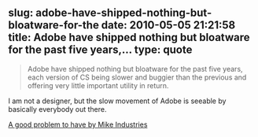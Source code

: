 slug: adobe-have-shipped-nothing-but-bloatware-for-the
date: 2010-05-05 21:21:58
title: Adobe have shipped nothing but bloatware for the past five years,...
type: quote
---

> Adobe have shipped nothing but bloatware for the past five years, each version of CS being slower and buggier than the previous and offering very little important utility in return.

I am not a designer, but the slow movement of Adobe is seeable by basically everybody out there. 

 [A good problem to have by Mike Industries](http://www.mikeindustries.com/blog/archive/2010/05/a-good-problem-to-have)
